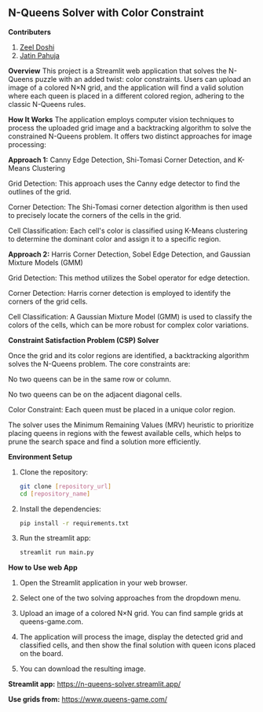 ## N-Queens Solver with Color Constraint

**Contributers**
1. [Zeel Doshi](https://github.com/zeel-doshi)
2. [Jatin Pahuja](https://github.com/StrivingMind)

**Overview**
This project is a Streamlit web application that solves the N-Queens puzzle with an added twist: color constraints. Users can upload an image of a colored N×N grid, and the application will find a valid solution where each queen is placed in a different colored region, adhering to the classic N-Queens rules.

**How It Works**
The application employs computer vision techniques to process the uploaded grid image and a backtracking algorithm to solve the constrained N-Queens problem. It offers two distinct approaches for image processing:

**Approach 1:** Canny Edge Detection, Shi-Tomasi Corner Detection, and K-Means Clustering

Grid Detection: This approach uses the Canny edge detector to find the outlines of the grid.

Corner Detection: The Shi-Tomasi corner detection algorithm is then used to precisely locate the corners of the cells in the grid.

Cell Classification: Each cell's color is classified using K-Means clustering to determine the dominant color and assign it to a specific region.

**Approach 2:** Harris Corner Detection, Sobel Edge Detection, and Gaussian Mixture Models (GMM)

Grid Detection: This method utilizes the Sobel operator for edge detection.

Corner Detection: Harris corner detection is employed to identify the corners of the grid cells.

Cell Classification: A Gaussian Mixture Model (GMM) is used to classify the colors of the cells, which can be more robust for complex color variations.

**Constraint Satisfaction Problem (CSP) Solver**

Once the grid and its color regions are identified, a backtracking algorithm solves the N-Queens problem. The core constraints are:

No two queens can be in the same row or column.

No two queens can be on the adjacent diagonal cells.

Color Constraint: Each queen must be placed in a unique color region.

The solver uses the Minimum Remaining Values (MRV) heuristic to prioritize placing queens in regions with the fewest available cells, which helps to prune the search space and find a solution more efficiently.

**Environment Setup**

1. Clone the repository:
   ```bash
   git clone [repository_url]
   cd [repository_name]

2. Install the dependencies:
   ```bash
   pip install -r requirements.txt

3. Run the streamlit app:
    ```bash
   streamlit run main.py

**How to Use web App**

1. Open the Streamlit application in your web browser.

2. Select one of the two solving approaches from the dropdown menu.

3. Upload an image of a colored N×N grid. You can find sample grids at queens-game.com.

4. The application will process the image, display the detected grid and classified cells, and then show the final solution with queen icons placed on the board.

5. You can download the resulting image.


**Streamlit app:**
https://n-queens-solver.streamlit.app/

**Use grids from:**
https://www.queens-game.com/


